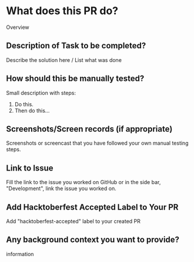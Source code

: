 # What does this PR do?

Overview

## Description of Task to be completed?

Describe the solution here / List what was done

## How should this be manually tested?

Small description with steps:

1. Do this.
2. Then do this...

## Screenshots/Screen records (if appropriate)

Screenshots or screencast that you have followed your own manual testing steps.

## Link to Issue

Fill the link to the issue you worked on GitHub or in the side bar, "Development", link the issue you worked on.

## Add Hacktoberfest Accepted Label to Your PR

Add "hacktoberfest-accepted" label to your created PR

## Any background context you want to provide?

information
